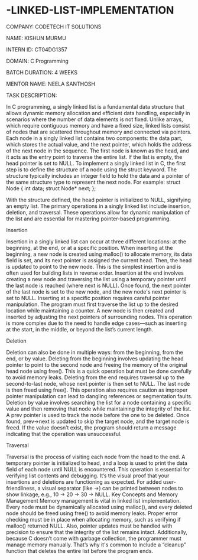 # -LINKED-LIST-IMPLEMENTATION
COMPANY: CODETECH IT SOLUTIONS

NAME:   KISHUN MURMU

INTERN ID: CT04DG1357

DOMAIN: C Programming

BATCH DURATION: 4 WEEKS

MENTOR NAME: NEELA SANTHOSH

TASK DESCRIPTION:

In C programming, a singly linked list is a fundamental data structure that allows dynamic memory allocation and efficient data handling, especially in scenarios where the number of data elements is not fixed. Unlike arrays, which require contiguous memory and have a fixed size, linked lists consist of nodes that are scattered throughout memory and connected via pointers. Each node in a singly linked list contains two components: the data part, which stores the actual value, and the next pointer, which holds the address of the next node in the sequence. The first node is known as the head, and it acts as the entry point to traverse the entire list. If the list is empty, the head pointer is set to NULL.
To implement a singly linked list in C, the first step is to define the structure of a node using the struct keyword. The structure typically includes an integer field to hold the data and a pointer of the same structure type to represent the next node. For example:
struct Node {
    int data;
    struct Node* next;
};


With the structure defined, the head pointer is initialized to NULL, signifying an empty list. The primary operations in a singly linked list include insertion, deletion, and traversal. These operations allow for dynamic manipulation of the list and are essential for mastering pointer-based programming.

 Insertion
 
Insertion in a singly linked list can occur at three different locations: at the beginning, at the end, or at a specific position. When inserting at the beginning, a new node is created using malloc() to allocate memory, its data field is set, and its next pointer is assigned the current head. Then, the head is updated to point to the new node. This is the simplest insertion and is often used for building lists in reverse order.
Insertion at the end involves creating a new node and traversing the list using a temporary pointer until the last node is reached (where next is NULL). Once found, the next pointer of the last node is set to the new node, and the new node's next pointer is set to NULL.
Inserting at a specific position requires careful pointer manipulation. The program must first traverse the list up to the desired location while maintaining a counter. A new node is then created and inserted by adjusting the next pointers of surrounding nodes. This operation is more complex due to the need to handle edge cases—such as inserting at the start, in the middle, or beyond the list’s current length.

 Deletion
 
Deletion can also be done in multiple ways: from the beginning, from the end, or by value. Deleting from the beginning involves updating the head pointer to point to the second node and freeing the memory of the original head node using free(). This is a quick operation but must be done carefully to avoid memory leaks.
Deleting from the end requires traversal up to the second-to-last node, whose next pointer is then set to NULL. The last node is then freed using free(). This operation also requires caution as improper pointer manipulation can lead to dangling references or segmentation faults.
Deletion by value involves searching the list for a node containing a specific value and then removing that node while maintaining the integrity of the list. A prev pointer is used to track the node before the one to be deleted. Once found, prev->next is updated to skip the target node, and the target node is freed. If the value doesn’t exist, the program should return a message indicating that the operation was unsuccessful.

 Traversal

Traversal is the process of visiting each node from the head to the end. A temporary pointer is initialized to head, and a loop is used to print the data field of each node until NULL is encountered. This operation is essential for verifying list contents and debugging. It’s the visual proof that your insertions and deletions are functioning as expected.
For added user-friendliness, a visual separator (like ->) can be printed between nodes to show linkage, e.g., 10 -> 20 -> 30 -> NULL.
 Key Concepts and Memory Management
Memory management is vital in linked list implementation. Every node must be dynamically allocated using malloc(), and every deleted node should be freed using free() to avoid memory leaks. Proper error checking must be in place when allocating memory, such as verifying if malloc() returned NULL. Also, pointer updates must be handled with precision to ensure that the integrity of the list remains intact.
Additionally, because C doesn’t come with garbage collection, the programmer must manage memory manually. That’s why it's common to include a “cleanup” function that deletes the entire list before the program ends.



